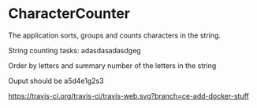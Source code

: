 # CharacterCounter
The application sorts, groups and counts characters in the string.

String counting tasks:
adasdasadasdgeg

Order by letters and summary number of the letters in the string

Ouput should be
a5d4e1g2s3


https://travis-ci.org/travis-ci/travis-web.svg?branch=ce-add-docker-stuff
